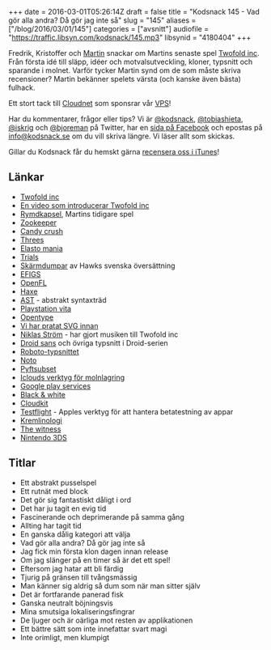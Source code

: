 +++
date = 2016-03-01T05:26:14Z
draft = false
title = "Kodsnack 145 - Vad gör alla andra? Då gör jag inte så"
slug = "145"
aliases = ["/blog/2016/03/01/145"]
categories = ["avsnitt"]
audiofile = "https://traffic.libsyn.com/kodsnack/145.mp3"
libsynid = "4180404"
+++

Fredrik, Kristoffer och [Martin](https://www.twitter.com/grapefrukt) snackar om Martins senaste spel [Twofold inc](http://www.twofoldinc.com). Från första idé till släpp, idéer och motvalsutveckling, kloner, typsnitt och sparande i molnet. Varför tycker Martin synd om de som måste skriva recensioner? Martin bekänner spelets värsta (och kanske även bästa) fulhack.

Ett stort tack till [Cloudnet](http://www.cloudnet.se) som sponsrar vår [VPS](http://en.wikipedia.org/wiki/Virtual_private_server)!

Har du kommentarer, frågor eller tips? Vi är [@kodsnack](https://www.twitter.com/kodsnack), [@tobiashieta](https://www.twitter.com/tobiashieta), [@iskrig](https://www.twitter.com/iskrig) och [@bjoreman](https://www.twitter.com/bjoreman) på Twitter, har en [sida på Facebook](https://www.facebook.com/kodsnack) och epostas på [info@kodsnack.se](mailto:info@kodsnack.se) om du vill skriva längre. Vi läser allt som skickas.

Gillar du Kodsnack får du hemskt gärna [recensera oss i iTunes](http://itunes.apple.com/se/podcast/kodsnack/id561631498?l=en)!

## Länkar ##
* [Twofold inc](http://www.twofoldinc.com)
* [En video som introducerar Twofold inc](http://presskit.grapefrukt.com/twofold/#trailers)
* [Rymdkapsel](http://rymdkapsel.com/), Martins tidigare spel
* [Zookeeper](https://en.wikipedia.org/wiki/Zoo_Keeper)
* [Candy crush](https://en.wikipedia.org/wiki/Candy_Crush_Saga)
* [Threes](https://en.wikipedia.org/wiki/Threes)
* [Elasto mania](https://sv.wikipedia.org/wiki/Elasto_Mania)
* [Trials](https://en.wikipedia.org/wiki/Trials_%28series%29)
* [Skärmdumpar](http://imgur.com/a/FFWW9) av Hawks svenska översättning
* [EFIGS](https://en.wiktionary.org/wiki/EFIGS)
* [OpenFL](http://www.openfl.org/)
* [Haxe](http://haxe.org/)
* [AST](https://en.wikipedia.org/wiki/Abstract_syntax_tree) - abstrakt syntaxträd
* [Playstation vita](https://en.wikipedia.org/wiki/PlayStation_Vita)
* [Opentype](https://en.wikipedia.org/wiki/OpenType)
* [Vi har pratat SVG innan](http://kodsnack.se/129/)
* [Niklas Ström](http://www.finurligaljud.se/) - har gjort musiken till Twofold inc
* [Droid sans](http://www.droidfonts.com/droidfonts/) och övriga typsnitt i Droid-serien
* [Roboto-typsnittet](https://www.google.com/fonts/specimen/Roboto)
* [Noto](https://www.google.com/get/noto/)
* [Pyftsubset](https://github.com/behdad/fonttools)
* [Iclouds verktyg för molnlagring](https://developer.apple.com/library/ios/documentation/General/Conceptual/iCloudDesignGuide/Chapters/iCloudFundametals.html)
* [Google play services](https://developers.google.com/android/guides/overview)
* [Black & white](https://en.wikipedia.org/wiki/Black_%26_White_%28video_game%29)
* [Cloudkit](https://developer.apple.com/library/ios/documentation/General/Conceptual/iCloudDesignGuide/DesigningforCloudKit/DesigningforCloudKit.html)
* [Testflight](https://developer.apple.com/testflight/) - Apples verktyg för att hantera betatestning av appar
* [Kremlinologi](https://en.wikipedia.org/wiki/Kremlinology)
* [The witness](https://en.wikipedia.org/wiki/The_Witness_%282016_video_game%29)
* [Nintendo 3DS](https://en.wikipedia.org/wiki/Nintendo_3DS)

## Titlar ##
* Ett abstrakt pusselspel
* Ett rutnät med block
* Det gör sig fantastiskt dåligt i ord
* Det har ju tagit en evig tid
* Fascinerande och deprimerande på samma gång
* Allting har tagit tid
* En ganska dålig kategori att välja
* Vad gör alla andra? Då gör jag inte så
* Jag fick min första klon dagen innan release
* Om jag slänger på en timer så är det ett spel!
* Eftersom jag hatar att bli färdig
* Tjurig på gränsen till tvångsmässig
* Man känner sig aldrig så dum som när man sitter själv
* Det är fortfarande panerad fisk
* Ganska neutralt böjningsvis
* Mina smutsiga lokaliseringsfingrar
* De ljuger och är oärliga mot resten av applikationen
* Ett bättre sätt som inte innefattar svart magi
* Inte orimligt, men klumpigt